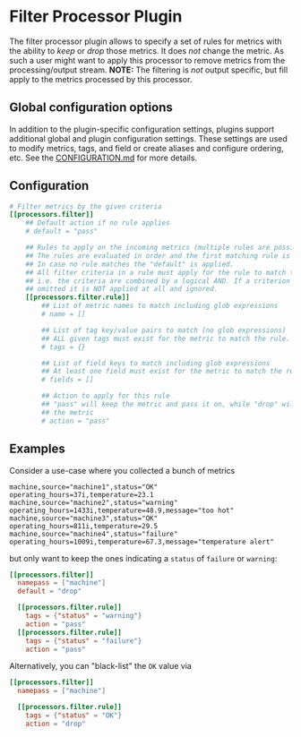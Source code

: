 # Filter Processor Plugin

The filter processor plugin allows to specify a set of rules for metrics
with the ability to _keep_ or _drop_ those metrics. It does _not_ change the
metric. As such a user might want to apply this processor to remove metrics
from the processing/output stream.
__NOTE:__ The filtering is _not_ output specific, but fill apply to the metrics
processed by this processor.

## Global configuration options <!-- @/docs/includes/plugin_config.md -->

In addition to the plugin-specific configuration settings, plugins support
additional global and plugin configuration settings. These settings are used to
modify metrics, tags, and field or create aliases and configure ordering, etc.
See the [CONFIGURATION.md][CONFIGURATION.md] for more details.

[CONFIGURATION.md]: ../../../docs/CONFIGURATION.md#plugins

## Configuration

```toml @sample.conf
# Filter metrics by the given criteria
[[processors.filter]]
    ## Default action if no rule applies
    # default = "pass"

    ## Rules to apply on the incoming metrics (multiple rules are possible)
    ## The rules are evaluated in order and the first matching rule is applied.
    ## In case no rule matches the "default" is applied.
    ## All filter criteria in a rule must apply for the rule to match the metric
    ## i.e. the criteria are combined by a logical AND. If a criterion is
    ## omitted it is NOT applied at all and ignored.
    [[processors.filter.rule]]
        ## List of metric names to match including glob expressions
        # name = []

        ## List of tag key/value pairs to match (no glob expressions)
        ## ALL given tags must exist for the metric to match the rule.
        # tags = {}

        ## List of field keys to match including glob expressions
        ## At least one field must exist for the metric to match the rule.
        # fields = []

        ## Action to apply for this rule
        ## "pass" will keep the metric and pass it on, while "drop" will remove
        ## the metric
        # action = "pass"
```

## Examples

Consider a use-case where you collected a bunch of metrics

```text
machine,source="machine1",status="OK" operating_hours=37i,temperature=23.1
machine,source="machine2",status="warning" operating_hours=1433i,temperature=48.9,message="too hot"
machine,source="machine3",status="OK" operating_hours=811i,temperature=29.5
machine,source="machine4",status="failure" operating_hours=1009i,temperature=67.3,message="temperature alert"
```

but only want to keep the ones indicating a `status` of `failure` or `warning`:

```toml
[[processors.filter]]
  namepass = ["machine"]
  default = "drop"

  [[processors.filter.rule]]
    tags = {"status" = "warning"}
    action = "pass"
  [[processors.filter.rule]]
    tags = {"status" = "failure"}
    action = "pass"
```

Alternatively, you can "black-list" the `OK` value via

```toml
[[processors.filter]]
  namepass = ["machine"]

  [[processors.filter.rule]]
    tags = {"status" = "OK"}
    action = "drop"
```
